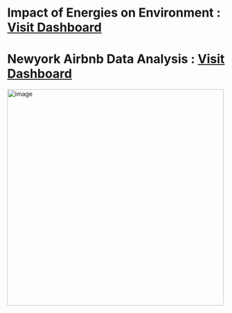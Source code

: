 # Impact of Energies on Environment : [Visit Dashboard](https://public.tableau.com/app/profile/sai.bandari/viz/EnergyandEnvironmentAnalysis/EnergyEnvironment)
# Newyork Airbnb Data Analysis : [Visit Dashboard](https://public.tableau.com/app/profile/sai.bandari/viz/NYCAirbnbDataAnalysis_17178816495800/NYCAIRBNBDATAANALYSIS)

<img src="https://github.com/SaiDeepikaBandari/Data_Visualization_Projects/assets/163686372/8c1e2abd-3bb9-45b1-99ee-7ec10c6de943" alt="image" width="500">


